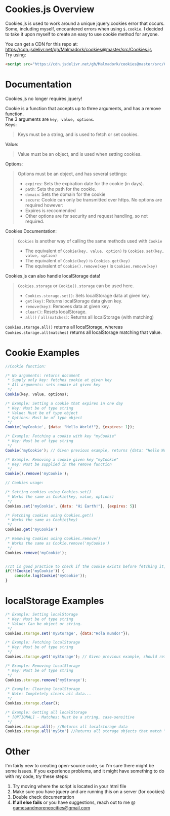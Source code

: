 # Cookies.js Overview

Cookies.js is used to work around a unique jquery.cookies error that occurs. Some, including myself, encountered errors when using `$.cookie`. I decided to take it upon myself to create an easy to use cookie method for anyone.

You can get a CDN for this repo at:  
https://cdn.jsdelivr.net/gh/Malmadork/cookies@master/src/Cookies.js  
Try using:  
```html
<script src="https://cdn.jsdelivr.net/gh/Malmadork/cookies@master/src/Cookies.js"></script>
```

# Documentation

Cookies.js no longer requires jquery! 

Cookie is a function that accepts up to three arguments, and has a remove function.  
The 3 arguments are `key, value, options`.  
Keys:
> Keys must be a string, and is used to fetch or set cookies.

Value:
> Value must be an object, and is used when setting cookies.

Options:
> Options must be an object, and has several settings:
> - `expires`: Sets the expiration date for the cookie (in days).
> - `path`: Sets the path for the cookie.
> - `domain`: Sets the domain for the cookie
> - `secure`: Cookie can only be transmitted over https.
> No options are required however:
> - Expires is reccomended
> - Other options are for security and request handling, so not required.

Cookies Documentation:
> `Cookies` is another way of calling the same methods used with `Cookie`
> - The equivalent of `Cookie(key, value, option)` is `Cookies.set(key, value, option)`
> - The equivalent of `Cookie(key)` is `Cookies.get(key)`
> - The equivalent of `Cookie().remove(key)` is `Cookies.remove(key)`

Cookies.js can also handle localStorage data!
> `Cookies.storage` or `Cookie().storage` can be used here.
> - `Cookies.storage.set()`: Sets localStorage data at given key.
> - `get(key)`: Returns localStorage data given key.
> - `remove(key)`: Removes data at given key.
> - `clear()`: Resets localStorage.
> - `all()` / `all(matches)`: Returns all localStorage (with matching)

`Cookies.storage.all()` returns all localStorage, whereas `Cookies.storage.all(matches)` returns all localStorage matching that value.


# Cookie Examples

```js
//Cookie function:

/* No arguments: returns document
 * Supply only key: fetches cookie at given key
 * All arguments: sets cookie at given key
 */
Cookie(key, value, options);

/* Example: Setting a cookie that expires in one day
 * Key: Must be of type string
 * Value: Must be of type object
 * Options: Must be of type object
 */
Cookie('myCookie', {data: "Hello World!"}, {expires: 1});

/* Example: Fetching a cookie with key "myCookie"
 * Key: Must be of type string
 */
Cookie('myCookie'); // Given previous example, returns {data: "Hello World"}

/* Example: Removing a cookie given key "myCookie"
 * Key: Must be supplied in the remove function
 */
Cookie().remove('myCookie');

// Cookies usage:

/* Setting cookies using Cookies.set()
 * Works the same as Cookie(key, value, options)
 */
Cookies.set('myCookie', {data: "Hi Earth!"}, {expires: 5})

/* Fetching cookies using Cookies.get()
 * Works the same as Cookie(key)
 */
Cookies.get('myCookie')

/* Removing Cookies using Cookies.remove()
 * Works the same as Cookie.remove('myCookie')
 */
Cookies.remove('myCookie');


//It is good practice to check if the cookie exists before fetching it, i.e.
if(!!Cookie('myCookie')) {
    console.log(Cookie('myCookie'));
}
```

# localStorage Examples

```js
/* Example: Setting localStorage
 * Key: Must be of type string
 * Value: Can be object or string.
 */
Cookies.storage.set('myStorage', {data:"Hola mundo!"});

/* Example: Fetching localStorage
 * Key: Must be of type string
 */
Cookies.storage.get('myStorage'); // Given previous example, should return {data:"Hola mundo!"}

/* Example: Removing localStorage
 * Key: Must be of type string
 */
Cookies.storage.remove('myStorage');

/* Example: Clearing localStorage
 * Note: Completely clears all data...
 */
Cookies.storage.clear();

/* Example: Getting all localStorage
 * [OPTIONAL] - Matches: Must be a string, case-sensitive
 */
Cookies.storage.all(); //Returns all localstorage data
Cookies.storage.all('mySto') //Returns all storage objects that match "my"
```

# Other

I'm fairly new to creating open-source code, so I'm sure there might be some issues. If you experience problems, and it might have something to do with my code, try these steps:  
1) Try moving where the script is located in your html file  
2) Make sure you have jquery and are running this on a server (for cookies)  
3) Double check documentation  
4) **If all else fails** or you have suggestions, reach out to me @ gamesandmoreneocities@gmail.com 